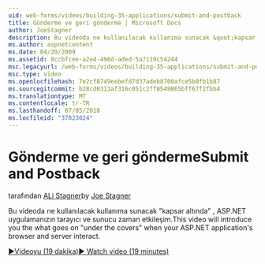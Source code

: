 ```yaml
---
uid: web-forms/videos/building-35-applications/submit-and-postback
title: Gönderme ve geri gönderme | Microsoft Docs
author: JoeStagner
description: Bu videoda ne kullanılacak kullanıma sunacak &quot;kapsar altında&quot; , ASP.NET uygulamanızın tarayıcı ve sunucu zaman etkileşim.
ms.author: aspnetcontent
ms.date: 04/20/2009
ms.assetid: 8ccbfcee-a2e4-496d-aded-5a7119c54244
msc.legacyurl: /web-forms/videos/building-35-applications/submit-and-postback
msc.type: video
ms.openlocfilehash: 7e2cf8749eebefd7d37adeb8700afce5b0fb1b87
ms.sourcegitcommit: b28cd0313af316c051c2ff8549865bff67f2fbb4
ms.translationtype: MT
ms.contentlocale: tr-TR
ms.lasthandoff: 07/05/2018
ms.locfileid: "37823024"
---
```

<a name="submit-and-postback"></a><span data-ttu-id="95e42-103">Gönderme ve geri gönderme</span><span class="sxs-lookup"><span data-stu-id="95e42-103">Submit and Postback</span></span>
====================
<span data-ttu-id="95e42-104">tarafından [ALi Stagner](https://github.com/JoeStagner)</span><span class="sxs-lookup"><span data-stu-id="95e42-104">by [Joe Stagner](https://github.com/JoeStagner)</span></span>

<span data-ttu-id="95e42-105">Bu videoda ne kullanılacak kullanıma sunacak &quot;kapsar altında&quot; , ASP.NET uygulamanızın tarayıcı ve sunucu zaman etkileşim.</span><span class="sxs-lookup"><span data-stu-id="95e42-105">This video will introduce you the what goes on &quot;under the covers&quot; when your ASP.NET application's browser and server interact.</span></span>

[<span data-ttu-id="95e42-106">&#9654;Videoyu (19 dakika)</span><span class="sxs-lookup"><span data-stu-id="95e42-106">&#9654; Watch video (19 minutes)</span></span>](https://channel9.msdn.com/Blogs/ASP-NET-Site-Videos/submit-and-postback)
